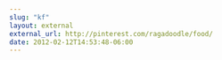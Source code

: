 ```yaml
---
slug: "kf"
layout: external
external_url: http://pinterest.com/ragadoodle/food/
date: 2012-02-12T14:53:48-06:00
---
```

